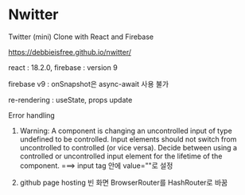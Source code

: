 # Nwitter
Twitter (mini) Clone with React and Firebase

https://debbieisfree.github.io/nwitter/


react : 18.2.0, 
firebase : version 9

firebase v9 : onSnapshot은 async-await 사용 불가

re-rendering : useState, props update


Error handling
1) Warning: A component is changing an uncontrolled input of type undefined to be controlled. Input elements should not switch from uncontrolled to controlled (or vice versa). Decide between using a controlled or uncontrolled input element for the lifetime of the component.
===> input tag 안에 value=""로 설정

2) github page hosting 빈 화면 
BrowserRouter를 HashRouter로 바꿈
